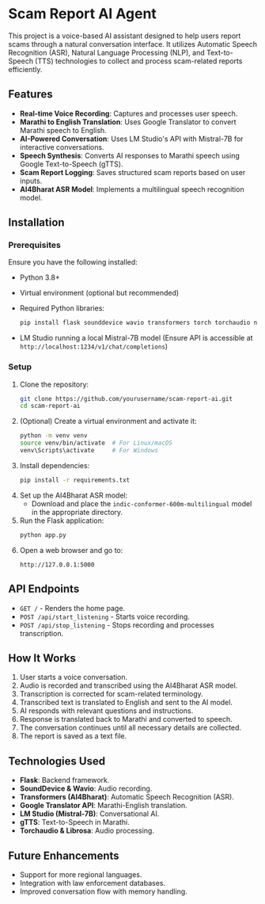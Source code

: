 # Scam Report AI Agent

This project is a voice-based AI assistant designed to help users report scams through a natural conversation interface. It utilizes Automatic Speech Recognition (ASR), Natural Language Processing (NLP), and Text-to-Speech (TTS) technologies to collect and process scam-related reports efficiently.

## Features

- **Real-time Voice Recording**: Captures and processes user speech.
- **Marathi to English Translation**: Uses Google Translator to convert Marathi speech to English.
- **AI-Powered Conversation**: Uses LM Studio's API with Mistral-7B for interactive conversations.
- **Speech Synthesis**: Converts AI responses to Marathi speech using Google Text-to-Speech (gTTS).
- **Scam Report Logging**: Saves structured scam reports based on user inputs.
- **AI4Bharat ASR Model**: Implements a multilingual speech recognition model.

## Installation

### Prerequisites

Ensure you have the following installed:

- Python 3.8+
- Virtual environment (optional but recommended)
- Required Python libraries:
  
  ```sh
  pip install flask sounddevice wavio transformers torch torchaudio numpy librosa gtts requests deep_translator concurrent.futures
  ```
- LM Studio running a local Mistral-7B model (Ensure API is accessible at `http://localhost:1234/v1/chat/completions`)

### Setup

1. Clone the repository:
   ```sh
   git clone https://github.com/yourusername/scam-report-ai.git
   cd scam-report-ai
   ```
2. (Optional) Create a virtual environment and activate it:
   ```sh
   python -m venv venv
   source venv/bin/activate  # For Linux/macOS
   venv\Scripts\activate     # For Windows
   ```
3. Install dependencies:
   ```sh
   pip install -r requirements.txt
   ```
4. Set up the AI4Bharat ASR model:
   - Download and place the `indic-conformer-600m-multilingual` model in the appropriate directory.
5. Run the Flask application:
   ```sh
   python app.py
   ```
6. Open a web browser and go to:
   ```
   http://127.0.0.1:5000
   ```

## API Endpoints

- `GET /` - Renders the home page.
- `POST /api/start_listening` - Starts voice recording.
- `POST /api/stop_listening` - Stops recording and processes transcription.

## How It Works

1. User starts a voice conversation.
2. Audio is recorded and transcribed using the AI4Bharat ASR model.
3. Transcription is corrected for scam-related terminology.
4. Transcribed text is translated to English and sent to the AI model.
5. AI responds with relevant questions and instructions.
6. Response is translated back to Marathi and converted to speech.
7. The conversation continues until all necessary details are collected.
8. The report is saved as a text file.

## Technologies Used

- **Flask**: Backend framework.
- **SoundDevice & Wavio**: Audio recording.
- **Transformers (AI4Bharat)**: Automatic Speech Recognition (ASR).
- **Google Translator API**: Marathi-English translation.
- **LM Studio (Mistral-7B)**: Conversational AI.
- **gTTS**: Text-to-Speech in Marathi.
- **Torchaudio & Librosa**: Audio processing.

## Future Enhancements

- Support for more regional languages.
- Integration with law enforcement databases.
- Improved conversation flow with memory handling.



